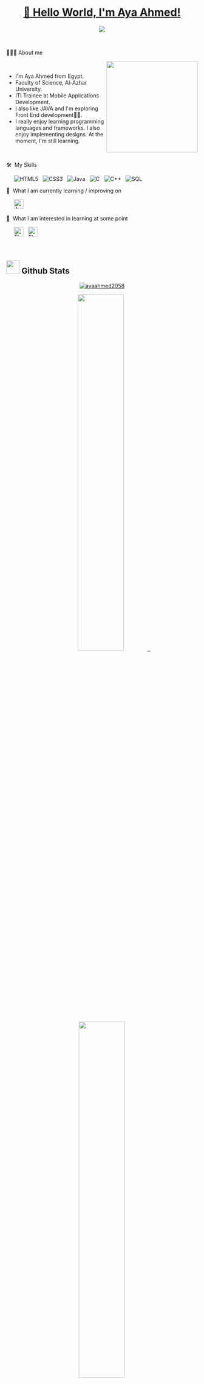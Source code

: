 <h1 align="center"><a href="https://peterhan.dev">👋 Hello World, I'm Aya Ahmed!</a></h1>
<p align="center">
  <a href="https://git.io/typing-svg"><img src="https://readme-typing-svg.herokuapp.com?color=FFCCBC&center=true&lines=+👋🏾+welcome+to+my+Github+Profile!"></a>
</p>

<br>

👩🏻‍💻  About me

<picture> <img align="right" src="https://media.giphy.com/media/jIgXf4hgbHCeKiXpvt/giphy.gif" width = 240px></picture>

<br>

- I'm Aya Ahmed from Egypt.
- Faculty of Science, Al-Azhar University.
- ITI Trainee at Mobile Applications Development.
- I also like JAVA and I'm exploring Front End development🐱‍💻.
- I really enjoy learning programming languages and frameworks. I also enjoy implementing designs. At the moment, I'm still learning.

<br>

🛠  My Skills

<a name="learning-now"></a>
&nbsp; &nbsp;&nbsp;
![HTML5](https://img.shields.io/badge/-HTML5-%23E44D27?style=flat-square&logo=html5&logoColor=ffffff)
&nbsp;
![CSS3](https://img.shields.io/badge/-CSS3-%231572B6?style=flat-square&logo=css3)
&nbsp;
![Java](https://img.shields.io/badge/JAVA-orange?style=flat-square&logo=java)
&nbsp;
![C](https://img.shields.io/badge/C-orange?style=flat-square&logo=C)
&nbsp;
![C++](https://img.shields.io/badge/C++-orange?style=flat-square&logo=C++)
&nbsp;
![SQL](https://img.shields.io/badge/-SQL-black?style=flat-square&logo=sql)

<a name="learning-next"></a>

📖  What I am currently learning / improving on

&nbsp; &nbsp;&nbsp;
<img src="https://img.shields.io/badge/Android-282C34?logo=android&logoColor=3DDC84" alt="Android logo" title="Android" height="25" />

👾  What I am interested in learning at some point

&nbsp; &nbsp;&nbsp;
<img src="https://img.shields.io/badge/Firebase-282C34?logo=firebase&logoColor=FFCA28" alt="Firebase logo" title="Firebase" height="25" />
&nbsp;
<img src="https://img.shields.io/badge/Flutter-282C34?logo=flutter&logoColor=02569B" alt="Flutter logo" title="Flutter" height="25" />

<br>

<h2><img src = "https://media.giphy.com/media/iY8CRBdQXODJSCERIr/giphy.gif" width ="35"> Github Stats </h2>

<p align="center">
<a href="https://github.com/ayaahmed2058">
<img align="center" src="https://github-readme-stats.vercel.app/api/top-langs?username=ayaahmed2058&show_icons=true&theme=dracula&locale=en&layout=compact" alt="ayaahmed2058" />
</p>

<p align="center">      
<a href="https://github.com/ayaahmed2058">
<img width="49%" src="https://github-readme-stats.vercel.app/api?username=ayaahmed2058&show_icons=true&theme=dracula&hide_border=true" />
  &nbsp;
<img width="49%" src="https://github-readme-streak-stats.herokuapp.com/?user=ayaahmed2058&theme=dracula&hide_border=true" />
</a>
</p>

<br>

<h2> <img src='https://raw.githubusercontent.com/ShahriarShafin/ShahriarShafin/main/Assets/handshake.gif' width="80"> Connect with me </h2>

<p align="center">
  <a href="https://github.com/ayaahmed2058">
    <picture>
      <source media="(prefers-color-scheme: dark)" srcset="https://cdn.simpleicons.org/github/white">
      <img alt="GitHub" title="GitHub" height="48" width="48" src="https://cdn.simpleicons.org/github"></picture></a>
  &nbsp;
  <a href="https://www.linkedin.com/in/aya-ahmed-a6412620a?utm_source=share&utm_campaign=share_via&utm_content=profile&utm_medium=android_app">
    <img alt="LinkedIn" title="LinkedIn" height="48" width="48" src="https://cdn.simpleicons.org/linkedin"></a>
  &nbsp;
   <a href="mailto:ayaahmed75383@gmail.com">
    <img alt="Contact me via Gmail" title="Gmail" height="48" width="48" src="https://cdn.simpleicons.org/Gmail"></a>
   &nbsp;
  <a href="https://t.me/aya_ahmed654">
    <img alt="Contact me via Telegram" title="npm" height="48" width="48" src="https://cdn.simpleicons.org/telegram"></a>
  &nbsp;
</p>

<p align="center">
<p align="center"> <img src="https://komarev.com/ghpvc/?username=ayaahmed8520&label=Profile%20views&color=0e75b6&style=flat" alt="ayaahmed2058" /> </p>
</p>

<br>
<p align="center"><samp>
Check out my repos ⬇️  
  </samp>
</p>

<p align="center">
<img  src="https://github.com/Govindv7555/Govindv7555/blob/main/49e76e0596857673c5c80c85b84394c1.gif" width= 45% height=95px>
</p>
